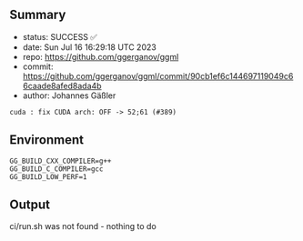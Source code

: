 ## Summary

- status: SUCCESS ✅
- date:   Sun Jul 16 16:29:18 UTC 2023
- repo:   https://github.com/ggerganov/ggml
- commit: https://github.com/ggerganov/ggml/commit/90cb1ef6c144697119049c66caade8afed8ada4b
- author: Johannes Gäßler
```
cuda : fix CUDA arch: OFF -> 52;61 (#389)
```

## Environment

```
GG_BUILD_CXX_COMPILER=g++
GG_BUILD_C_COMPILER=gcc
GG_BUILD_LOW_PERF=1
```

## Output

ci/run.sh was not found - nothing to do
